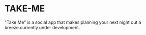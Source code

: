 # TAKE-ME
"Take Me" is a social app that makes planning your next night out a breeze.currently under development.

